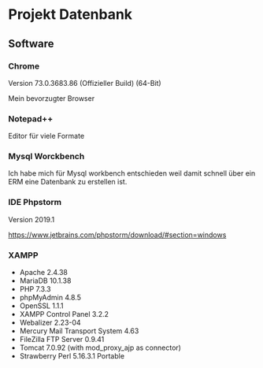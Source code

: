 # Projekt Datenbank

## Software

### Chrome

Version 73.0.3683.86 (Offizieller Build) (64-Bit)

Mein bevorzugter Browser

### Notepad++

Editor für viele Formate

### Mysql Worckbench

Ich habe mich für Mysql workbench entschieden weil damit schnell über ein ERM eine Datenbank zu erstellen ist.

### IDE Phpstorm

Version 2019.1

https://www.jetbrains.com/phpstorm/download/#section=windows


### XAMPP

* Apache 2.4.38
* MariaDB 10.1.38
* PHP 7.3.3
* phpMyAdmin 4.8.5
* OpenSSL 1.1.1
* XAMPP Control Panel 3.2.2
* Webalizer 2.23-04
* Mercury Mail Transport System 4.63
* FileZilla FTP Server 0.9.41
* Tomcat 7.0.92 (with mod_proxy_ajp as connector)
* Strawberry Perl 5.16.3.1 Portable



